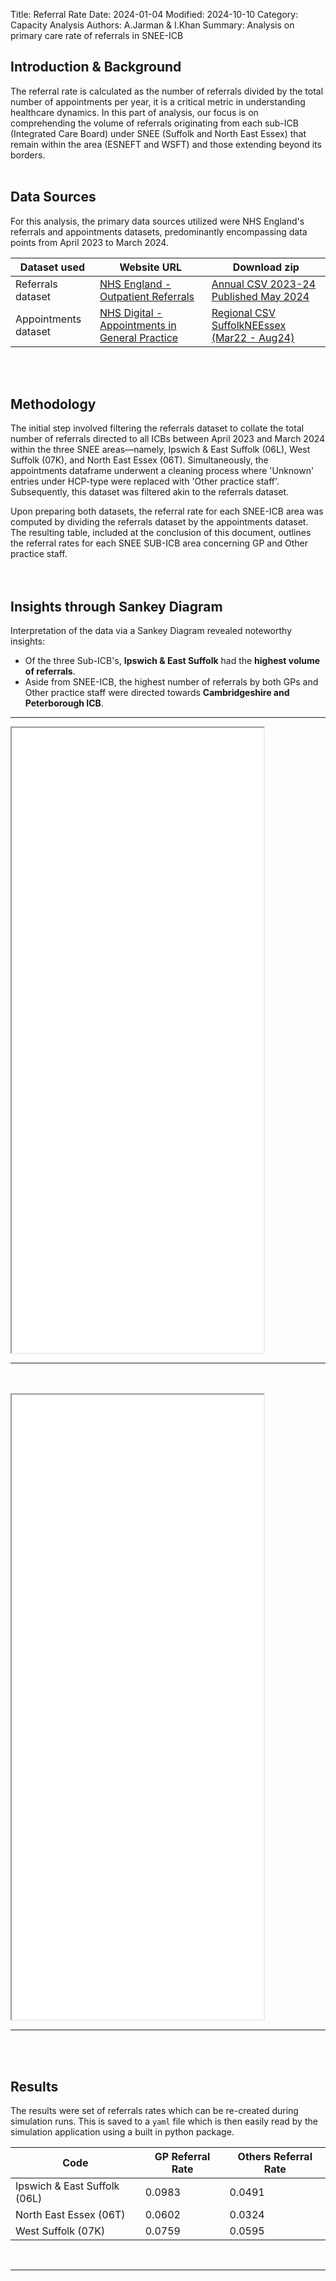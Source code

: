 Title: Referral Rate
Date: 2024-01-04
Modified: 2024-10-10
Category: Capacity Analysis
Authors: A.Jarman & I.Khan
Summary: Analysis on primary care rate of referrals in SNEE-ICB 


## Introduction & Background
The referral rate is calculated as the number of referrals divided by the total number of appointments per year, it is a critical metric in understanding healthcare dynamics. In this part of analysis, our focus is on comprehending the volume of referrals originating from each sub-ICB (Integrated Care Board) under SNEE (Suffolk and North East Essex) that remain within the area (ESNEFT and WSFT) and those extending beyond its borders.
<br><br>

## Data Sources
For this analysis, the primary data sources utilized were NHS England's referrals and appointments datasets, predominantly encompassing data points from April 2023 to March 2024.
<table>
    <thead>
        <tr>
            <th>Dataset used</th>
            <th>Website URL</th>
            <th>Download zip</th>
        </tr>
    </thead>
    <tbody>
        <tr>
            <td>Referrals dataset</td>
            <td><a href="https://www.england.nhs.uk/statistics/statistical-work-areas/outpatient-referrals/">NHS England - Outpatient Referrals</a></td>
            <td><a href="https://www.england.nhs.uk/statistics/wp-content/uploads/sites/2/2024/05/Annual-CSV-2023-24-Published-May-2024-59834-1.zip">Annual CSV 2023-24 Published May 2024</a></td>
        </tr>
        <tr>
            <td>Appointments dataset</td>
            <td><a href="https://digital.nhs.uk/data-and-information/publications/statistical/appointments-in-general-practice">NHS Digital - Appointments in General Practice</a></td>
            <td><a href="https://files.digital.nhs.uk/D5/4B437E/Appointments_GP_Regional_CSV_Aug_24.zip">Regional CSV SuffolkNEEssex (Mar22 - Aug24)</a></td>
        </tr>
    </tbody>
</table>
<br><br>

## Methodology
The initial step involved filtering the referrals dataset to collate the total number of referrals directed to all ICBs between April 2023 and March 2024 within the three SNEE areas—namely, Ipswich & East Suffolk (06L), West Suffolk (07K), and North East Essex (06T). Simultaneously, the appointments dataframe underwent a cleaning process where 'Unknown' entries under HCP-type were replaced with 'Other practice staff'. Subsequently, this dataset was filtered akin to the referrals dataset.

Upon preparing both datasets, the referral rate for each SNEE-ICB area was computed by dividing the referrals dataset by the appointments dataset. The resulting table, included at the conclusion of this document, outlines the referral rates for each SNEE SUB-ICB area concerning GP and Other practice staff.
<br><br><br>

## Insights through Sankey Diagram
Interpretation of the data via a Sankey Diagram revealed noteworthy insights:

- Of the three Sub-ICB's, **Ipswich & East Suffolk** had the **highest volume of referrals**.
- Aside from SNEE-ICB, the highest number of referrals by both GPs and Other practice staff were directed towards **Cambridgeshire and Peterborough ICB**.

<hr>
<iframe src="Referral_rate_2_sankey.html" width="80%" height="1000px"></iframe>
<hr><br><br>
<iframe src="Referral_rate_4_sankey.html" width="80%" height="1000px"></iframe>
<hr><br><br>

## Results
The results were set of referrals rates which can be re-created during simulation runs. This is saved to a `yaml` file which is then easily read by the simulation application using a built in python package.

<table>
    <thead>
        <tr>
            <th>Code</th>
            <th>GP Referral Rate</th>
            <th>Others Referral Rate</th>
        </tr>
    </thead>
    <tbody>
        <tr>
            <td>Ipswich & East Suffolk (06L)</td>
            <td>0.0983</td>
            <td>0.0491</td>
        </tr>
        <tr>
            <td>North East Essex (06T)</td>
            <td>0.0602</td>
            <td>0.0324</td>
        </tr>
        <tr>
            <td>West Suffolk (07K)</td>
            <td>0.0759</td>
            <td>0.0595</td>
        </tr>
    </tbody>
</table>


<br><hr><br>